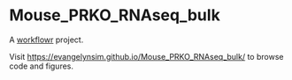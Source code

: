 # Mouse_PRKO_RNAseq_bulk

A [workflowr][] project.

[workflowr]: https://github.com/jdblischak/workflowr

Visit https://evangelynsim.github.io/Mouse_PRKO_RNAseq_bulk/ to browse code and figures.
